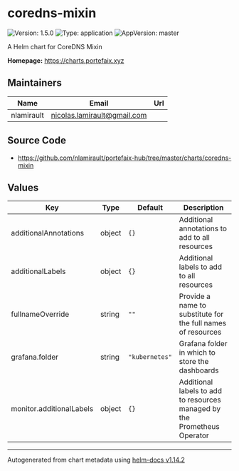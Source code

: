 # coredns-mixin

![Version: 1.5.0](https://img.shields.io/badge/Version-1.5.0-informational?style=flat-square) ![Type: application](https://img.shields.io/badge/Type-application-informational?style=flat-square) ![AppVersion: master](https://img.shields.io/badge/AppVersion-master-informational?style=flat-square)

A Helm chart for CoreDNS Mixin

**Homepage:** <https://charts.portefaix.xyz>

## Maintainers

| Name       | Email                         | Url |
| ---------- | ----------------------------- | --- |
| nlamirault | <nicolas.lamirault@gmail.com> |     |

## Source Code

- <https://github.com/nlamirault/portefaix-hub/tree/master/charts/coredns-mixin>

## Values

| Key                      | Type   | Default        | Description                                                              |
| ------------------------ | ------ | -------------- | ------------------------------------------------------------------------ |
| additionalAnnotations    | object | `{}`           | Additional annotations to add to all resources                           |
| additionalLabels         | object | `{}`           | Additional labels to add to all resources                                |
| fullnameOverride         | string | `""`           | Provide a name to substitute for the full names of resources             |
| grafana.folder           | string | `"kubernetes"` | Grafana folder in which to store the dashboards                          |
| monitor.additionalLabels | object | `{}`           | Additional labels to add to resources managed by the Prometheus Operator |

---

Autogenerated from chart metadata using [helm-docs v1.14.2](https://github.com/norwoodj/helm-docs/releases/v1.14.2)
